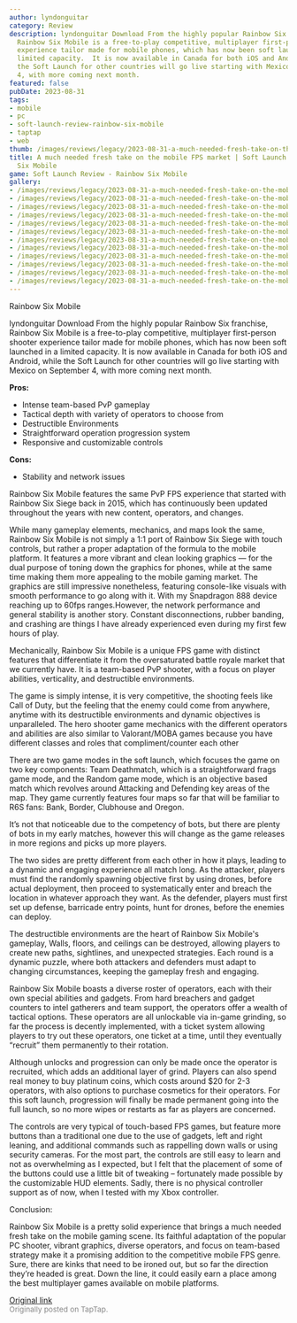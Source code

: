 ```yaml
---
author: lyndonguitar
category: Review
description: lyndonguitar Download From the highly popular Rainbow Six franchise,
  Rainbow Six Mobile is a free-to-play competitive, multiplayer first-person shooter
  experience tailor made for mobile phones, which has now been soft launched in a
  limited capacity.  It is now available in Canada for both iOS and Android, while
  the Soft Launch for other countries will go live starting with Mexico on September
  4, with more coming next month.
featured: false
pubDate: 2023-08-31
tags:
- mobile
- pc
- soft-launch-review-rainbow-six-mobile
- taptap
- web
thumb: /images/reviews/legacy/2023-08-31-a-much-needed-fresh-take-on-the-mobile-fps-market--soft-launch-review---rainbow-six-mobil-0.avif
title: A much needed fresh take on the mobile FPS market | Soft Launch Review - Rainbow
  Six Mobile
game: Soft Launch Review - Rainbow Six Mobile
gallery:
- /images/reviews/legacy/2023-08-31-a-much-needed-fresh-take-on-the-mobile-fps-market--soft-launch-review---rainbow-six-mobil-0.avif
- /images/reviews/legacy/2023-08-31-a-much-needed-fresh-take-on-the-mobile-fps-market--soft-launch-review---rainbow-six-mobil-1.avif
- /images/reviews/legacy/2023-08-31-a-much-needed-fresh-take-on-the-mobile-fps-market--soft-launch-review---rainbow-six-mobil-2.avif
- /images/reviews/legacy/2023-08-31-a-much-needed-fresh-take-on-the-mobile-fps-market--soft-launch-review---rainbow-six-mobil-3.avif
- /images/reviews/legacy/2023-08-31-a-much-needed-fresh-take-on-the-mobile-fps-market--soft-launch-review---rainbow-six-mobil-4.avif
- /images/reviews/legacy/2023-08-31-a-much-needed-fresh-take-on-the-mobile-fps-market--soft-launch-review---rainbow-six-mobil-5.avif
- /images/reviews/legacy/2023-08-31-a-much-needed-fresh-take-on-the-mobile-fps-market--soft-launch-review---rainbow-six-mobil-6.avif
- /images/reviews/legacy/2023-08-31-a-much-needed-fresh-take-on-the-mobile-fps-market--soft-launch-review---rainbow-six-mobil-7.avif
- /images/reviews/legacy/2023-08-31-a-much-needed-fresh-take-on-the-mobile-fps-market--soft-launch-review---rainbow-six-mobil-8.avif
- /images/reviews/legacy/2023-08-31-a-much-needed-fresh-take-on-the-mobile-fps-market--soft-launch-review---rainbow-six-mobil-9.avif
- /images/reviews/legacy/2023-08-31-a-much-needed-fresh-take-on-the-mobile-fps-market--soft-launch-review---rainbow-six-mobil-10.avif
- /images/reviews/legacy/2023-08-31-a-much-needed-fresh-take-on-the-mobile-fps-market--soft-launch-review---rainbow-six-mobil-11.avif
---
```

Rainbow Six Mobile

lyndonguitar
Download
From the highly popular Rainbow Six franchise, Rainbow Six Mobile is a free-to-play competitive, multiplayer first-person shooter experience tailor made for mobile phones, which has now been soft launched in a limited capacity.  It is now available in Canada for both iOS and Android, while the Soft Launch for other countries will go live starting with Mexico on September 4, with more coming next month.


**Pros:**
- Intense team-based PvP gameplay
- Tactical depth with variety of operators to choose from
- Destructible Environments
- Straightforward operation progression system
- Responsive and customizable controls



**Cons:**
- Stability and network issues


Rainbow Six Mobile features the same PvP FPS experience that started with Rainbow Six Siege back in 2015, which has continuously been updated throughout the years with new content, operators, and changes.

While many gameplay elements, mechanics, and maps look the same, Rainbow Six Mobile is not simply a 1:1 port of Rainbow Six Siege with touch controls, but rather a proper adaptation of the formula to the mobile platform. It features a more vibrant and clean looking graphics — for the dual purpose of toning down the graphics for phones, while at the same time making them more appealing to the mobile gaming market. The graphics are still impressive nonetheless, featuring console-like visuals with smooth performance to go along with it. With my Snapdragon 888 device reaching up to 60fps ranges.However, the network performance and general stability is another story. Constant disconnections, rubber banding, and crashing are things I have already experienced even during my first few hours of play.

Mechanically, Rainbow Six Mobile is a unique FPS game with distinct features that differentiate it from the oversaturated battle royale market that we currently have. It is a team-based PvP shooter, with a focus on player abilities, verticality, and destructible environments.

The game is simply intense, it is very competitive, the shooting feels like Call of Duty, but the feeling that the enemy could come from anywhere, anytime with its destructible environments and dynamic objectives is unparalleled. The hero shooter game mechanics with the different operators and abilities are also similar to Valorant/MOBA games because you have different classes and roles that compliment/counter each other

There are two game modes in the soft launch, which focuses the game on two key components: Team Deathmatch, which is a straightforward frags game mode, and the Random game mode, which is an objective based match which revolves around Attacking and Defending key areas of the map. They game currently features four maps so far that will be familiar to R6S fans: Bank, Border, Clubhouse and Oregon.

It’s not that noticeable due to the competency of bots, but there are plenty of bots in my early matches, however this will change as the game releases in more regions and picks up more players.

The two sides are pretty different from each other in how it plays, leading to a dynamic and engaging experience all match long. As the attacker, players must find the randomly spawning objective first by using drones, before actual deployment, then proceed to systematically enter and breach the location in whatever approach they want. As the defender, players must first set up defense, barricade entry points, hunt for drones, before the enemies can deploy.

The destructible environments are the heart of Rainbow Six Mobile's gameplay, Walls, floors, and ceilings can be destroyed, allowing players to create new paths, sightlines, and unexpected strategies. Each round is a dynamic puzzle, where both attackers and defenders must adapt to changing circumstances, keeping the gameplay fresh and engaging.

Rainbow Six Mobile boasts a diverse roster of operators, each with their own special abilities and gadgets. From hard breachers and gadget counters to intel gatherers and team support, the operators offer a wealth of tactical options. These operators are all unlockable via in-game grinding, so far the process is decently implemented, with a ticket system allowing players to try out these operators, one ticket at a time, until they eventually “recruit” them permanently to their rotation.

Although unlocks and progression can only be made once the operator is recruited, which adds an additional layer of grind. Players can also spend real money to buy platinum coins, which costs around $20 for 2-3 operators, with also options to purchase cosmetics for their operators. For this soft launch, progression will finally be made permanent going into the full launch, so no more wipes or restarts as far as players are concerned.

The controls are very typical of touch-based FPS games, but feature more buttons than a traditional one due to the use of gadgets, left and right leaning, and additional commands such as rappelling down walls or using security cameras. For the most part, the controls are still easy to learn and not as overwhelming as I expected, but I felt that the placement of some of the buttons could use a little bit of tweaking – fortunately made possible by the customizable HUD elements. Sadly, there is no physical controller support as of now, when I tested with my Xbox controller.

Conclusion:

Rainbow Six Mobile is a pretty solid experience that brings a much needed fresh take on the mobile gaming scene. Its faithful adaptation of the popular PC shooter, vibrant graphics, diverse operators, and focus on team-based strategy make it a promising addition to the competitive mobile FPS genre. Sure, there are kinks that need to be ironed out, but so far the direction they’re headed is great. Down the line, it could easily earn a place among the best multiplayer games available on mobile platforms.

[Original link](https://www.taptap.io/post/6223508)<br><span style="font-size: 0.95em; color: #888;">Originally posted on TapTap.</span>